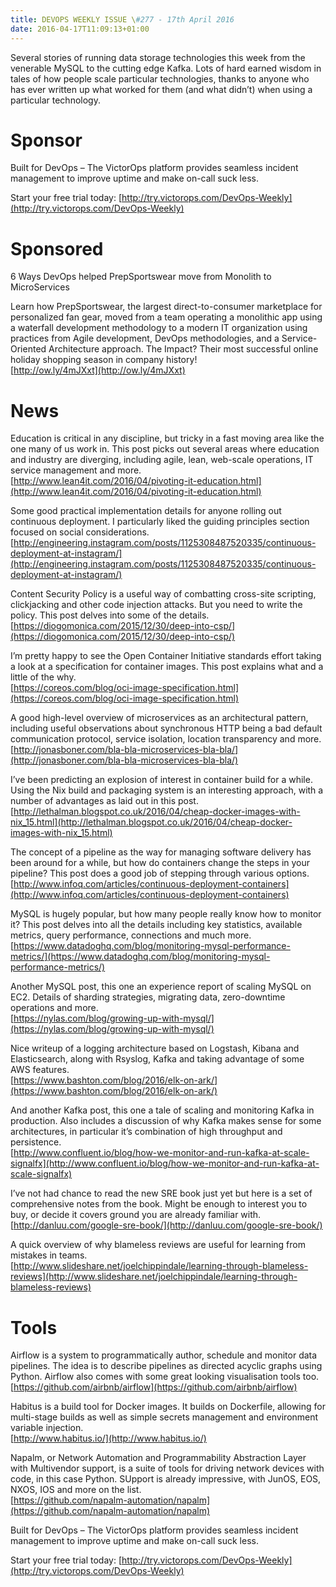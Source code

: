 ```yaml
---
title: DEVOPS WEEKLY ISSUE \#277 - 17th April 2016 
date: 2016-04-17T11:09:13+01:00
---
```


Several stories of running data storage technologies this week from the venerable MySQL to the cutting edge Kafka. Lots of hard earned wisdom in tales of how people scale particular technologies, thanks to anyone who has ever written up what worked for them (and what didn’t) when using a particular technology.


Sponsor
======

Built for DevOps – The VictorOps platform provides seamless incident management to improve uptime and make on-call suck less.

Start your free trial today: [http://try.victorops.com/DevOps-Weekly](http://try.victorops.com/DevOps-Weekly)


Sponsored
========

6 Ways DevOps helped PrepSportswear move from Monolith to MicroServices

Learn how PrepSportswear, the largest direct-to-consumer marketplace for personalized fan gear, moved from a team operating a monolithic app using a waterfall development methodology to a modern IT organization using practices from Agile development, DevOps methodologies, and a Service-Oriented Architecture approach. The Impact? Their most successful online holiday shopping season in company history!
<br>[http://ow.ly/4mJXxt](http://ow.ly/4mJXxt)


News
====

Education is critical in any discipline, but tricky in a fast moving area like the one many of us work in. This post picks out several areas where education and industry are diverging, including agile, lean, web-scale operations, IT service management and more.
<br>[http://www.lean4it.com/2016/04/pivoting-it-education.html](http://www.lean4it.com/2016/04/pivoting-it-education.html)


Some good practical implementation details for anyone rolling out continuous deployment. I particularly liked the guiding principles section focused on social considerations.
<br>[http://engineering.instagram.com/posts/1125308487520335/continuous-deployment-at-instagram/](http://engineering.instagram.com/posts/1125308487520335/continuous-deployment-at-instagram/)


Content Security Policy is a useful way of combatting cross-site scripting, clickjacking and other code injection attacks. But you need to write the policy. This post delves into some of the details.
<br>[https://diogomonica.com/2015/12/30/deep-into-csp/](https://diogomonica.com/2015/12/30/deep-into-csp/)


I’m pretty happy to see the Open Container Initiative standards effort taking a look at a specification for container images. This post explains what and a little of the why.
<br>[https://coreos.com/blog/oci-image-specification.html](https://coreos.com/blog/oci-image-specification.html)


A good high-level overview of microservices as an architectural pattern, including useful observations about synchronous HTTP being a bad default communication protocol, service isolation, location transparency and more.
<br>[http://jonasboner.com/bla-bla-microservices-bla-bla/](http://jonasboner.com/bla-bla-microservices-bla-bla/)


I’ve been predicting an explosion of interest in container build for a while. Using the Nix build and packaging system is an interesting approach, with a number of advantages as laid out in this post.
<br>[http://lethalman.blogspot.co.uk/2016/04/cheap-docker-images-with-nix_15.html](http://lethalman.blogspot.co.uk/2016/04/cheap-docker-images-with-nix_15.html)


The concept of a pipeline as the way for managing software delivery has been around for a while, but how do containers change the steps in your pipeline? This post does a good job of stepping through various options.
<br>[http://www.infoq.com/articles/continuous-deployment-containers](http://www.infoq.com/articles/continuous-deployment-containers)


MySQL is hugely popular, but how many people really know how to monitor it? This post delves into all the details including key statistics, available metrics, query performance, connections and much more.
<br>[https://www.datadoghq.com/blog/monitoring-mysql-performance-metrics/](https://www.datadoghq.com/blog/monitoring-mysql-performance-metrics/)


Another MySQL post, this one an experience report of scaling MySQL on EC2. Details of sharding strategies, migrating data, zero-downtime operations and more.
<br>[https://nylas.com/blog/growing-up-with-mysql/](https://nylas.com/blog/growing-up-with-mysql/)


Nice writeup of a logging architecture based on Logstash, Kibana and Elasticsearch, along with Rsyslog, Kafka and taking advantage of some AWS features.
<br>[https://www.bashton.com/blog/2016/elk-on-ark/](https://www.bashton.com/blog/2016/elk-on-ark/)


And another Kafka post, this one a tale of scaling and monitoring Kafka in production. Also includes a discussion of why Kafka makes sense for some architectures, in particular it’s  combination of high throughput and persistence.
<br>[http://www.confluent.io/blog/how-we-monitor-and-run-kafka-at-scale-signalfx](http://www.confluent.io/blog/how-we-monitor-and-run-kafka-at-scale-signalfx)


I’ve not had chance to read the new SRE book just yet but here is a set of comprehensive notes from the book. Might be enough to interest you to buy, or decide it covers ground you are already familiar with.
<br>[http://danluu.com/google-sre-book/](http://danluu.com/google-sre-book/)


A quick overview of why blameless reviews are useful for learning from mistakes in teams.
<br>[http://www.slideshare.net/joelchippindale/learning-through-blameless-reviews](http://www.slideshare.net/joelchippindale/learning-through-blameless-reviews)


Tools
=====

Airflow is a system to programmatically author, schedule and monitor data pipelines. The idea is to describe pipelines as directed acyclic graphs using Python. Airflow also comes with some great looking visualisation tools too.
<br>[https://github.com/airbnb/airflow](https://github.com/airbnb/airflow)


Habitus is a build tool for Docker images. It builds on Dockerfile, allowing for multi-stage builds as well as simple secrets management and environment variable injection.
<br>[http://www.habitus.io/](http://www.habitus.io/)


Napalm, or Network Automation and Programmability Abstraction Layer with Multivendor support, is a suite of tools for driving network devices with code, in this case Python. SUpport is already impressive, with JunOS, EOS, NXOS, IOS and more on the list.
<br>[https://github.com/napalm-automation/napalm](https://github.com/napalm-automation/napalm)


Built for DevOps – The VictorOps platform provides seamless incident management to improve uptime and make on-call suck less.

Start your free trial today: [http://try.victorops.com/DevOps-Weekly](http://try.victorops.com/DevOps-Weekly)




